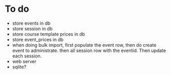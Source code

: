 # To do

- store events in db
- store session in db
- store course template prices in db
- store event_prices in db
- when doing bulk import, first populate the event row, then do create event to administrate. then all session row with the eventid. Then update each session.
- web server
- sqlite? 
